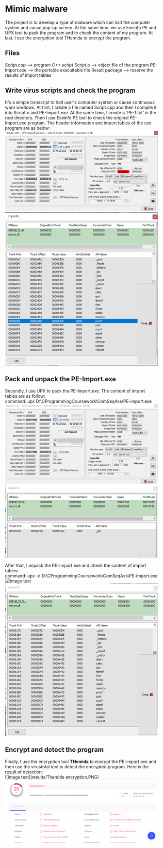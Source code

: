 

# Mimic malware

The project is to develop a type of malware which can halt the computer system and cause pop-up screen.  At the same time, we use Exeinfo PE and UPX tool to pack the program and to check the content of my program. At last, I use the encryption tool THemida to encrypt the program.  

    

## Files
Script.cpp --> program C++ script
Script.o  --> object file of the program
PE-Import.exe --> the portable execuitable file
Result package --> reserve the results of import tables    

## Write virus scripts and check the program  

It's a simple transcript to halt user's computer system or cause continuous warn windows. At first, I create a file named Script.cpp and then I compile it into Script.o and PE-Import.exe. At the same time, I create a 'PE-1.txt' in the root directory. Then I use Exeinfo PE tool to check  the original PE-Import.exe program. The  header information and import tables of the exe program are as below:    
![image text](results/PE_orig_headerinfo.PNG)  
![image text](results/PE_orig_import.PNG)  

 
## Pack and unpack the PE-Import.exe  

Secondly, I use UPX to pack the PE-Import.exe. The content of import tables are as follow:       
command: upx D:\CProgrammingCoursework\ComSeqAss\PE-import.exe  
![image text](results/PE_pack_headerinfo.PNG)  
![image text](results/PE_pack_import.PNG)  

After that, I unpack the PE-Import.exe and check the content of import tables:  
command: upx -d D:\CProgrammingCoursework\ComSeqAss\PE-import.exe  
![image text](results/PE_unpack_header.PNG)  
![image text](results/PE_unpack_import.PNG)  

## Encrypt and detect the program  

Finally, I use the encryption tool **THemida** to encrypt the PE-import.exe and then use the virustotal tool to detect the encrypted program. Here is the result of detection:  
![image text](results/Themida encryption.PNG)  
![image text](results/virus.PNG)
